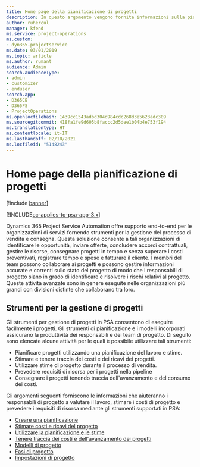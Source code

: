 ```yaml
---
title: Home page della pianificazione di progetti
description: In questo argomento vengono fornite informazioni sulla pianificazione di progetti.
author: ruhercul
manager: kfend
ms.service: project-operations
ms.custom:
- dyn365-projectservice
ms.date: 03/01/2019
ms.topic: article
ms.author: rumant
audience: Admin
search.audienceType:
- admin
- customizer
- enduser
search.app:
- D365CE
- D365PS
- ProjectOperations
ms.openlocfilehash: 1439cc1543adbd304d984cdc268d3e5623adc309
ms.sourcegitcommit: 418fa1fe9d605b8faccc2d5dee1b04b4e753f194
ms.translationtype: HT
ms.contentlocale: it-IT
ms.lasthandoff: 02/10/2021
ms.locfileid: "5148243"
---
```

# <a name="project-planning-home-page"></a>Home page della pianificazione di progetti

[!include [banner](../includes/psa-now-project-operations.md)]

[!INCLUDE[cc-applies-to-psa-app-3.x](../includes/cc-applies-to-psa-app-3x.md)]

Dynamics 365 Project Service Automation offre supporto end-to-end per le organizzazioni di servizi fornendo strumenti per la gestione del processo di vendita e consegna. Questa soluzione consente a tali organizzazioni di identificare le opportunità, inviare offerte, concludere accordi contrattuali, gestire le risorse, consegnare progetti in tempo e senza superare i costi preventivati, registrare tempo e spese e fatturare il cliente. I membri del team possono collaborare ai progetti e possono gestire informazioni accurate e correnti sullo stato del progetto di modo che i responsabili di progetto siano in grado di identificare e risolvere i rischi relativi al progetto. Queste attività avanzate sono in genere eseguite nelle organizzazioni più grandi con divisioni distinte che collaborano tra loro.

## <a name="project-management-tools"></a>Strumenti per la gestione di progetti

Gli strumenti per gestione di progetti in PSA consentono di eseguire facilmente i progetti. Gli strumenti di pianificazione e i modelli incorporati assicurano la produttività dei responsabili e dei team di progetto. Di seguito sono elencate alcune attività per le quali è possibile utilizzare tali strumenti:

- Pianificare progetti utilizzando una pianificazione del lavoro e stime.
- Stimare e tenere traccia dei costi e dei ricavi dei progetti.
- Utilizzare stime di progetto durante il processo di vendita.
- Prevedere requisiti di risorsa per i progetti nella pipeline
- Consegnare i progetti tenendo traccia dell'avanzamento e del consumo dei costi.

Gli argomenti seguenti forniscono le informazioni che aiuteranno i responsabili di progetto a valutare il lavoro, stimare i costi di progetto e prevedere i requisiti di risorsa mediante gli strumenti supportati in PSA:

- [Creare una pianificazione ](project-creating.md)
- [Stimare costi e ricavi del progetto](project-estimating.md)
- [Utilizzare la pianificazione e le stime](project-leveraging.md)
- [Tenere traccia dei costi e dell'avanzamento dei progetti](project-tracking.md)
- [Modelli di progetto](project-templates.md)
- [Fasi di progetto](project-stages.md)
- [Impostazioni di progetto](project-settings.md)
